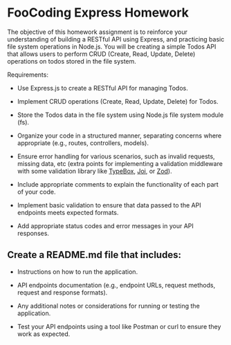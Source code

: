 # FooCoding Express Homework

The objective of this homework assignment is to reinforce your understanding of building a RESTful API using Express, and practicing basic file system operations in Node.js. You will be creating a simple Todos API that allows users to perform CRUD (Create, Read, Update, Delete) operations on todos stored in the file system.

Requirements:

- Use Express.js to create a RESTful API for managing Todos.

- Implement CRUD operations (Create, Read, Update, Delete) for Todos.

- Store the Todos data in the file system using Node.js file system module (fs).

- Organize your code in a structured manner, separating concerns where appropriate (e.g., routes, controllers, models).

- Ensure error handling for various scenarios, such as invalid requests, missing data, etc (extra points for implementing a validation middleware with some validation library like [TypeBox](https://www.npmjs.com/package/@sinclair/typebox), [Joi](https://www.npmjs.com/package/joi), or [Zod](https://www.npmjs.com/package/zod)).

- Include appropriate comments to explain the functionality of each part of your code.

- Implement basic validation to ensure that data passed to the API endpoints meets expected formats.

- Add appropriate status codes and error messages in your API responses.

## Create a README.md file that includes:

- Instructions on how to run the application.

- API endpoints documentation (e.g., endpoint URLs, request methods, request and response formats).

- Any additional notes or considerations for running or testing the application.

- Test your API endpoints using a tool like Postman or curl to ensure they work as expected.
